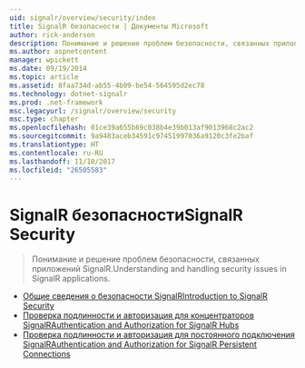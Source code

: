 ```yaml
---
uid: signalr/overview/security/index
title: SignalR безопасности | Документы Microsoft
author: rick-anderson
description: Понимание и решение проблем безопасности, связанных приложений SignalR.
ms.author: aspnetcontent
manager: wpickett
ms.date: 09/19/2014
ms.topic: article
ms.assetid: 8faa734d-ab55-4b09-be54-564595d2ec78
ms.technology: dotnet-signalr
ms.prod: .net-framework
msc.legacyurl: /signalr/overview/security
msc.type: chapter
ms.openlocfilehash: 01ce39a655b69c038b4e39b013af9013968c2ac2
ms.sourcegitcommit: 9a9483aceb34591c97451997036a9120c3fe2baf
ms.translationtype: HT
ms.contentlocale: ru-RU
ms.lasthandoff: 11/10/2017
ms.locfileid: "26505583"
---
```

<a name="signalr-security"></a><span data-ttu-id="da873-103">SignalR безопасности</span><span class="sxs-lookup"><span data-stu-id="da873-103">SignalR Security</span></span>
====================
> <span data-ttu-id="da873-104">Понимание и решение проблем безопасности, связанных приложений SignalR.</span><span class="sxs-lookup"><span data-stu-id="da873-104">Understanding and handling security issues in SignalR applications.</span></span>


- [<span data-ttu-id="da873-105">Общие сведения о безопасности SignalR</span><span class="sxs-lookup"><span data-stu-id="da873-105">Introduction to SignalR Security</span></span>](introduction-to-security.md)
- [<span data-ttu-id="da873-106">Проверка подлинности и авторизация для концентраторов SignalR</span><span class="sxs-lookup"><span data-stu-id="da873-106">Authentication and Authorization for SignalR Hubs</span></span>](hub-authorization.md)
- [<span data-ttu-id="da873-107">Проверка подлинности и авторизация для постоянного подключения SignalR</span><span class="sxs-lookup"><span data-stu-id="da873-107">Authentication and Authorization for SignalR Persistent Connections</span></span>](persistent-connection-authorization.md)

